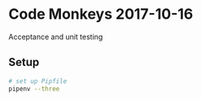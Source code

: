 # Code Monkeys 2017-10-16
Acceptance and unit testing

## Setup

```bash
# set up Pipfile
pipenv --three
```
